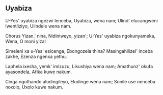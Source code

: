 ## Uyabiza

U-Yes' uyabiza ngezwi lenceba, Uyabiza, wena nam;
Ulind' elucangweni lwentliziyo, Ulindele wena nam.

Chorus
Yizan,' nina, Nidiniweyo, yizan';
U-Yes' uyabiza ngokunyameka, Wena, O moni yiza!

Simeleni xa u-Yes' esicenga, Ebongozela thina?
Masingahilizel' inceba zakhe, Ezenza ngenxa yethu.

Laphela ixesha, yemk' imizuzu, Likushiya wena nam;
Amathunz' okufa ayasondela, Afika kuwe nakum.

Cinga ngothando aludingileyo, Eludinge wena nam;
Sonile use nenceba noxolo, Uxolo kuwe nakum.

